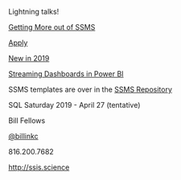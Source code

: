 Lightning talks!

[Getting More out of SSMS](./GettingMoreOutOfSSMS/GettingMoreOutOfSSMS.md)

[Apply](./Apply/ReadMe.md)

[New in 2019](./NewIn2019/ReadMe.md)

[Streaming Dashboards in Power BI](./PowerBiStreaming/ReadMe.md)



SSMS templates are over in the [SSMS Repository](https://github.com/billinkc/SSMSTemplates)



SQL Saturday 2019 - April 27 (tentative)

Bill Fellows

[@billinkc](https://www.twitter.com/billinkc)

816.200.7682

http://ssis.science

